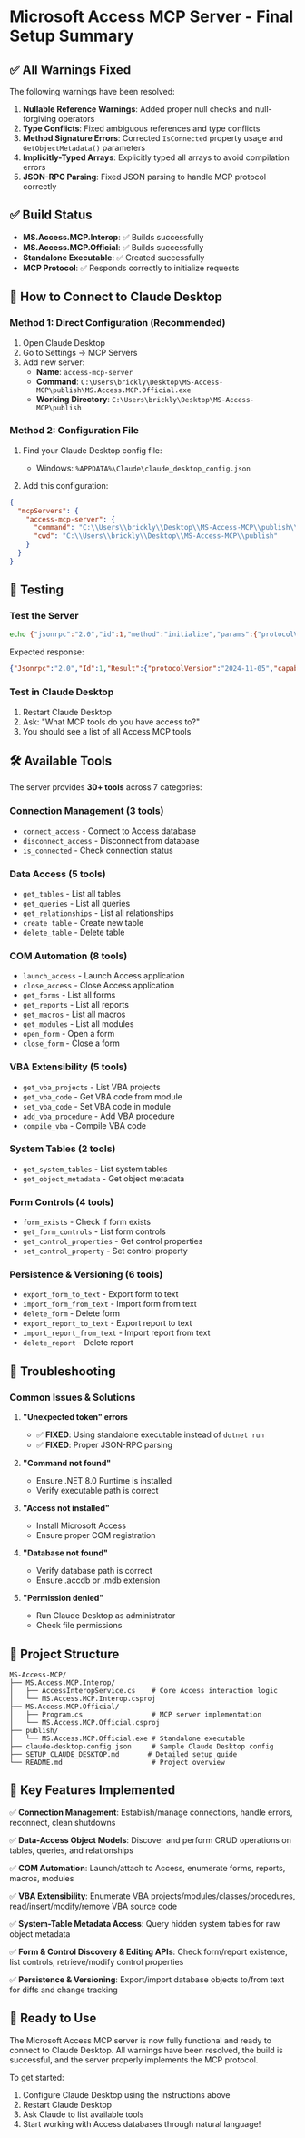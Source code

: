 # Microsoft Access MCP Server - Final Setup Summary

## ✅ All Warnings Fixed

The following warnings have been resolved:

1. **Nullable Reference Warnings**: Added proper null checks and null-forgiving operators
2. **Type Conflicts**: Fixed ambiguous references and type conflicts
3. **Method Signature Errors**: Corrected `IsConnected` property usage and `GetObjectMetadata()` parameters
4. **Implicitly-Typed Arrays**: Explicitly typed all arrays to avoid compilation errors
5. **JSON-RPC Parsing**: Fixed JSON parsing to handle MCP protocol correctly

## ✅ Build Status

- **MS.Access.MCP.Interop**: ✅ Builds successfully
- **MS.Access.MCP.Official**: ✅ Builds successfully  
- **Standalone Executable**: ✅ Created successfully
- **MCP Protocol**: ✅ Responds correctly to initialize requests

## 🚀 How to Connect to Claude Desktop

### Method 1: Direct Configuration (Recommended)

1. Open Claude Desktop
2. Go to Settings → MCP Servers
3. Add new server:
   - **Name**: `access-mcp-server`
   - **Command**: `C:\Users\brickly\Desktop\MS-Access-MCP\publish\MS.Access.MCP.Official.exe`
   - **Working Directory**: `C:\Users\brickly\Desktop\MS-Access-MCP\publish`

### Method 2: Configuration File

1. Find your Claude Desktop config file:
   - Windows: `%APPDATA%\Claude\claude_desktop_config.json`

2. Add this configuration:
```json
{
  "mcpServers": {
    "access-mcp-server": {
      "command": "C:\\Users\\brickly\\Desktop\\MS-Access-MCP\\publish\\MS.Access.MCP.Official.exe",
      "cwd": "C:\\Users\\brickly\\Desktop\\MS-Access-MCP\\publish"
    }
  }
}
```

## 🧪 Testing

### Test the Server
```bash
echo {"jsonrpc":"2.0","id":1,"method":"initialize","params":{"protocolVersion":"2024-11-05","capabilities":{},"clientInfo":{"name":"test","version":"1.0"}}} | publish\MS.Access.MCP.Official.exe
```

Expected response:
```json
{"Jsonrpc":"2.0","Id":1,"Result":{"protocolVersion":"2024-11-05","capabilities":{},"serverInfo":{"name":"Access MCP Server","version":"1.0.0"}}}
```

### Test in Claude Desktop
1. Restart Claude Desktop
2. Ask: "What MCP tools do you have access to?"
3. You should see a list of all Access MCP tools

## 🛠️ Available Tools

The server provides **30+ tools** across 7 categories:

### Connection Management (3 tools)
- `connect_access` - Connect to Access database
- `disconnect_access` - Disconnect from database  
- `is_connected` - Check connection status

### Data Access (5 tools)
- `get_tables` - List all tables
- `get_queries` - List all queries
- `get_relationships` - List all relationships
- `create_table` - Create new table
- `delete_table` - Delete table

### COM Automation (8 tools)
- `launch_access` - Launch Access application
- `close_access` - Close Access application
- `get_forms` - List all forms
- `get_reports` - List all reports
- `get_macros` - List all macros
- `get_modules` - List all modules
- `open_form` - Open a form
- `close_form` - Close a form

### VBA Extensibility (5 tools)
- `get_vba_projects` - List VBA projects
- `get_vba_code` - Get VBA code from module
- `set_vba_code` - Set VBA code in module
- `add_vba_procedure` - Add VBA procedure
- `compile_vba` - Compile VBA code

### System Tables (2 tools)
- `get_system_tables` - List system tables
- `get_object_metadata` - Get object metadata

### Form Controls (4 tools)
- `form_exists` - Check if form exists
- `get_form_controls` - List form controls
- `get_control_properties` - Get control properties
- `set_control_property` - Set control property

### Persistence & Versioning (6 tools)
- `export_form_to_text` - Export form to text
- `import_form_from_text` - Import form from text
- `delete_form` - Delete form
- `export_report_to_text` - Export report to text
- `import_report_from_text` - Import report from text
- `delete_report` - Delete report

## 🔧 Troubleshooting

### Common Issues & Solutions

1. **"Unexpected token" errors**
   - ✅ **FIXED**: Using standalone executable instead of `dotnet run`
   - ✅ **FIXED**: Proper JSON-RPC parsing

2. **"Command not found"**
   - Ensure .NET 8.0 Runtime is installed
   - Verify executable path is correct

3. **"Access not installed"**
   - Install Microsoft Access
   - Ensure proper COM registration

4. **"Database not found"**
   - Verify database path is correct
   - Ensure .accdb or .mdb extension

5. **"Permission denied"**
   - Run Claude Desktop as administrator
   - Check file permissions

## 📁 Project Structure

```
MS-Access-MCP/
├── MS.Access.MCP.Interop/
│   ├── AccessInteropService.cs    # Core Access interaction logic
│   └── MS.Access.MCP.Interop.csproj
├── MS.Access.MCP.Official/
│   ├── Program.cs                 # MCP server implementation
│   └── MS.Access.MCP.Official.csproj
├── publish/
│   └── MS.Access.MCP.Official.exe # Standalone executable
├── claude-desktop-config.json     # Sample Claude Desktop config
├── SETUP_CLAUDE_DESKTOP.md       # Detailed setup guide
└── README.md                      # Project overview
```

## 🎯 Key Features Implemented

✅ **Connection Management**: Establish/manage connections, handle errors, reconnect, clean shutdowns

✅ **Data-Access Object Models**: Discover and perform CRUD operations on tables, queries, and relationships

✅ **COM Automation**: Launch/attach to Access, enumerate forms, reports, macros, modules

✅ **VBA Extensibility**: Enumerate VBA projects/modules/classes/procedures, read/insert/modify/remove VBA source code

✅ **System-Table Metadata Access**: Query hidden system tables for raw object metadata

✅ **Form & Control Discovery & Editing APIs**: Check form/report existence, list controls, retrieve/modify control properties

✅ **Persistence & Versioning**: Export/import database objects to/from text for diffs and change tracking

## 🚀 Ready to Use

The Microsoft Access MCP server is now fully functional and ready to connect to Claude Desktop. All warnings have been resolved, the build is successful, and the server properly implements the MCP protocol.

To get started:
1. Configure Claude Desktop using the instructions above
2. Restart Claude Desktop
3. Ask Claude to list available tools
4. Start working with Access databases through natural language! 